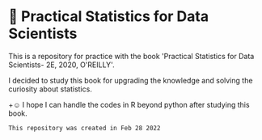 # 🦀 Practical Statistics for Data Scientists 

This is a repository for practice with the book 'Practical Statistics for Data Scientists- 2E, 2020, O'REILLY'.

I decided to study this book for upgrading the knowledge and solving the curiosity about statistics.

+☺️ I hope I can handle the codes in R beyond python after studying this book.



`This repository was created in Feb 28 2022`
